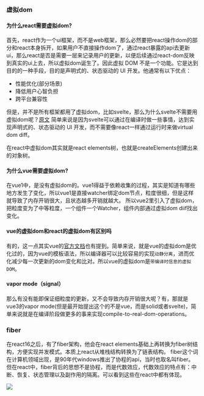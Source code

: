 ### 虚拟dom

#### 为什么react需要虚拟dom?
首先，react作为一个ui框架，而不是web框架，那么必然要把react操作dom的部分和react本身拆开，如果用户不直接操作dom了，通过react暴露的api去更新ui，那么react是否是需要一层来记录用户的更新，以便后续通过react-dom反映到真实的ui上去，所以虚拟dom诞生了。因此虚拟 DOM 不是一个功能。它是达到目的的一种手段，目的是声明式的、状态驱动的 UI 开发。他通常有以下优点：

* 性能优化(部分场景)
* 降低用户心智负担
* 跨平台兼容性

但是，并不是所有框架都用了虚拟dom，比如svelte，那么为什么svelte不需要用虚拟dom呢？[原文](https://www.svelte.cn/blog/virtual-dom-is-pure-overhead)
简单来说是因为svelte可以通过在编译时做一些事情，达到实现声明式的、状态驱动的 UI 开发，而不需要像react一样通过运行时来做virtual dom diff。

在react中虚拟dom其实就是react elements树，也就是createElements创建出来的对象树。

#### 为什么vue需要虚拟dom?
在vue1中，是没有虚拟dom的。vue1得益于依赖收集的过程，其实是知道有哪些地方发生了变化，所以vue1是直接watcher绑定dom节点，粒度很细，但是这样就导致了内存开销很大，且状态越多开销就越大。
所以vue2里引入了虚拟dom，把粒度变为了中等粒度，一个组件一个Watcher，组件内部通过虚拟dom diif找出变化。

#### vue的虚拟dom和react的虚拟dom有区别吗
有的，这一点其实vue的[官方文档](https://cn.vuejs.org/guide/extras/rendering-mechanism.html#compiler-informed-virtual-dom)也有提到。简单来说，就是vue的虚拟dom是优化过的，因为vue的模板语法，所以编译器可以比较容易的实现`动静分离`，进而优化减少每一次更新的dom变化和比对。所以vue的虚拟dom是`带编译时信息的虚拟 DOM`。

#### vapor mode（signal）
那么有没有能即保证细粒度的更新，又不会导致内存开销很大呢？有，那就是vue3的vapor mode(但是最开始提出这个的不是vue，而是solid或者svelte)，简单来说就是在编译阶段做更多的事来实现compile-to-real-dom-operations。

### fiber

在react16之后，有了fiber架构，他会在react elements基础上再转换为fiber树结构，方便实现并发模式。本质上react从堆栈结构转换为了链表结构。
fiber这个词在计算机领域出现，是90年代windows推出了协程的api，当时也取名叫fiber。但在react中，fiber背后的思想不是协程，而是代数效应，代数效应的特点有：中断、恢复、状态管理以及副作用的隔离。可以看到这些在react中都有体现。

![](https://7km.top/static/code2dom.98309914.png)

